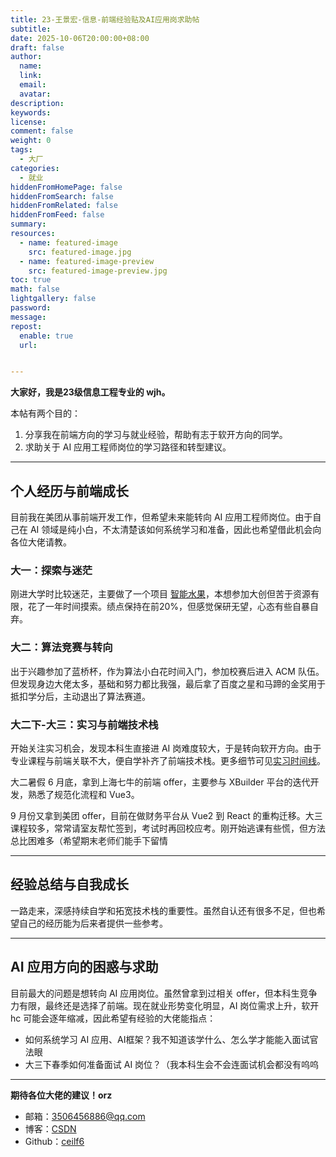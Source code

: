 ```yaml
---
title: 23-王景宏-信息-前端经验贴及AI应用岗求助帖
subtitle:
date: 2025-10-06T20:00:00+08:00
draft: false
author:
  name:
  link:
  email:
  avatar:
description:
keywords:
license:
comment: false
weight: 0
tags:
  - 大厂
categories:
  - 就业
hiddenFromHomePage: false
hiddenFromSearch: false
hiddenFromRelated: false
hiddenFromFeed: false
summary:
resources:
  - name: featured-image
    src: featured-image.jpg
  - name: featured-image-preview
    src: featured-image-preview.jpg
toc: true
math: false
lightgallery: false
password:
message:
repost:
  enable: true
  url:


---
```

<!-- 
# See details front matter: https://fixit.lruihao.cn/documentation/content-management/introduction/#front-matter -->

<!--more-->

**大家好，我是23级信息工程专业的 wjh。**

本帖有两个目的：
1. 分享我在前端方向的学习与就业经验，帮助有志于软开方向的同学。
2. 求助关于 AI 应用工程师岗位的学习路径和转型建议。

---

## 个人经历与前端成长

目前我在美团从事前端开发工作，但希望未来能转向 AI 应用工程师岗位。由于自己在 AI 领域是纯小白，不太清楚该如何系统学习和准备，因此也希望借此机会向各位大佬请教。

### 大一：探索与迷茫
刚进大学时比较迷茫，主要做了一个项目 [智能水果](https://github.com/ceilf6/SmartFruits)，本想参加大创但苦于资源有限，花了一年时间摸索。绩点保持在前20%，但感觉保研无望，心态有些自暴自弃。

### 大二：算法竞赛与转向
出于兴趣参加了蓝桥杯，作为算法小白花时间入门，参加校赛后进入 ACM 队伍。但发现身边大佬太多，基础和努力都比我强，最后拿了百度之星和马蹄的金奖用于抵扣学分后，主动退出了算法赛道。

### 大二下-大三：实习与前端技术栈
开始关注实习机会，发现本科生直接进 AI 岗难度较大，于是转向软开方向。由于专业课程与前端关联不大，便自学补齐了前端技术栈。更多细节可见[实习时间线](https://blog.csdn.net/2301_78856868/article/details/149357957)。

大二暑假 6 月底，拿到上海七牛的前端 offer，主要参与 XBuilder 平台的迭代开发，熟悉了规范化流程和 Vue3。

9 月份又拿到美团 offer，目前在做财务平台从 Vue2 到 React 的重构迁移。大三课程较多，常常请室友帮忙签到，考试时再回校应考。刚开始逃课有些慌，但方法总比困难多（希望期末老师们能手下留情

---

## 经验总结与自我成长

一路走来，深感持续自学和拓宽技术栈的重要性。虽然自认还有很多不足，但也希望自己的经历能为后来者提供一些参考。

---

## AI 应用方向的困惑与求助

目前最大的问题是想转向 AI 应用岗位。虽然曾拿到过相关 offer，但本科生竞争力有限，最终还是选择了前端。现在就业形势变化明显，AI 岗位需求上升，软开 hc 可能会逐年缩减，因此希望有经验的大佬能指点：
- 如何系统学习 AI 应用、AI框架？我不知道该学什么、怎么学才能能入面试官法眼
- 大三下春季如何准备面试 AI 岗位？（我本科生会不会连面试机会都没有呜呜

---

**期待各位大佬的建议！orz**

- 邮箱：3506456886@qq.com
- 博客：[CSDN](https://blog.csdn.net/2301_78856868)
- Github：[ceilf6](https://github.com/ceilf6)